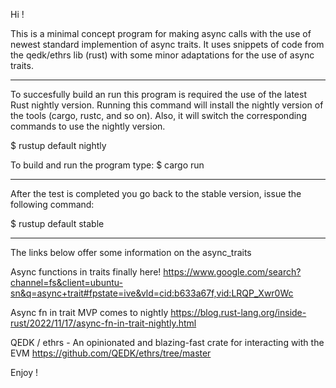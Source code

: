 Hi !

This is a minimal concept program for making async calls with the use of newest standard implemention of async traits.
It uses snippets of code from the qedk/ethrs lib (rust) with some minor adaptations for the use of async traits.

---

To succesfully build an run this program is required the use of the latest Rust nightly version.
Running this command will install the nightly version of the tools (cargo, rustc, and so on). 
Also, it will switch the corresponding commands to use the nightly version.

$ rustup default nightly

To build and run the program type:
$ cargo run

---

After the test is completed you go back to the stable version, issue the following command:

$ rustup default stable

---

The links below offer some information on the async_traits 

Async functions in traits finally here!
https://www.google.com/search?channel=fs&client=ubuntu-sn&q=async+trait#fpstate=ive&vld=cid:b633a67f,vid:LRQP_Xwr0Wc

Async fn in trait MVP comes to nightly
https://blog.rust-lang.org/inside-rust/2022/11/17/async-fn-in-trait-nightly.html

QEDK / ethrs - An opinionated and blazing-fast crate for interacting with the EVM 
https://github.com/QEDK/ethrs/tree/master

Enjoy !
